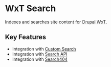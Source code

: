 WxT Search
==========
Indexes and searches site content for [Drupal WxT][drupalwxt].

Key Features
------------

* Integration with [Custom Search][custom_search]
* Integration with [Search API][search_api]
* Integration with [Search404][search404]


<!-- Links Referenced -->

[custom_search]:            http://www.drupal.org/project/custom_search
[drupalwxt]:                http://www.drupal.org/project/wetkit
[search_api]:               http://www.drupal.org/project/search_api
[search404]:                http://www.drupal.org/project/search404
